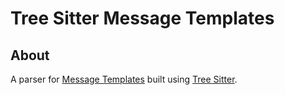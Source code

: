 # Tree Sitter Message Templates

## About

A parser for [Message Templates](https://messagetemplates.org) built using
[Tree Sitter](https://tree-sitter.github.io/tree-sitter/).

